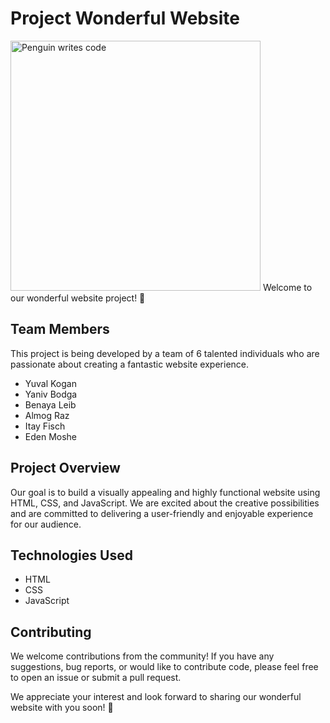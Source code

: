 # Project Wonderful Website


<img src="https://github.com/KoganTheDev/architecture_Task1/blob/3c5b2b712f6fac6673b863ba2aa5a0c798ff3179/images%26gifs/Penguin%20Coding.gif" alt="Penguin writes code" width="400"/>
Welcome to our wonderful website project! 🚀

## Team Members

This project is being developed by a team of 6 talented individuals who are passionate about creating a fantastic website experience.

- Yuval Kogan
- Yaniv Bodga
- Benaya Leib
- Almog Raz
- Itay Fisch
- Eden Moshe

## Project Overview

Our goal is to build a visually appealing and highly functional website using HTML, CSS, and JavaScript. We are excited about the creative possibilities and are committed to delivering a user-friendly and enjoyable experience for our audience.

## Technologies Used

- HTML
- CSS
- JavaScript

## Contributing

We welcome contributions from the community! If you have any suggestions, bug reports, or would like to contribute code, please feel free to open an issue or submit a pull request.

We appreciate your interest and look forward to sharing our wonderful website with you soon! 🌟
